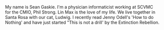 My name is Sean Gaskie.  I'm a physician informaticist working at SCVMC for the CMIO, Phil Strong.
Lin Max is the love of my life.
We live together in Santa Rosa with our cat, Ludwig.
I recently read Jenny Odell's 'How to do Nothing' and have just started "This is not a drill' by the Extinction Rebellion.

